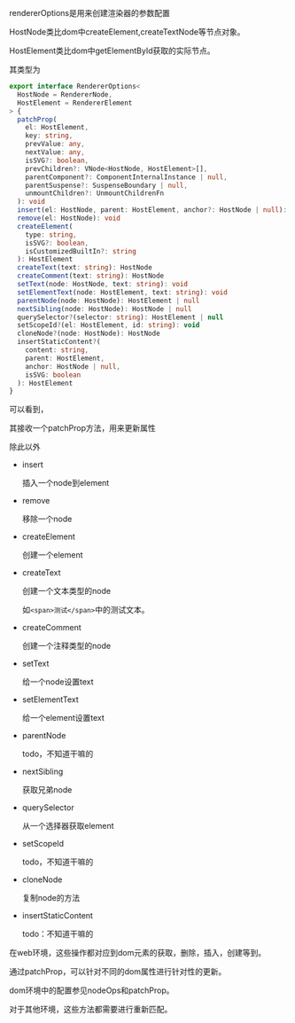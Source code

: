 rendererOptions是用来创建渲染器的参数配置

HostNode类比dom中createElement,createTextNode等节点对象。

HostElement类比dom中getElementById获取的实际节点。

其类型为

```ts
export interface RendererOptions<
  HostNode = RendererNode,
  HostElement = RendererElement
> {
  patchProp(
    el: HostElement,
    key: string,
    prevValue: any,
    nextValue: any,
    isSVG?: boolean,
    prevChildren?: VNode<HostNode, HostElement>[],
    parentComponent?: ComponentInternalInstance | null,
    parentSuspense?: SuspenseBoundary | null,
    unmountChildren?: UnmountChildrenFn
  ): void
  insert(el: HostNode, parent: HostElement, anchor?: HostNode | null): void
  remove(el: HostNode): void
  createElement(
    type: string,
    isSVG?: boolean,
    isCustomizedBuiltIn?: string
  ): HostElement
  createText(text: string): HostNode
  createComment(text: string): HostNode
  setText(node: HostNode, text: string): void
  setElementText(node: HostElement, text: string): void
  parentNode(node: HostNode): HostElement | null
  nextSibling(node: HostNode): HostNode | null
  querySelector?(selector: string): HostElement | null
  setScopeId?(el: HostElement, id: string): void
  cloneNode?(node: HostNode): HostNode
  insertStaticContent?(
    content: string,
    parent: HostElement,
    anchor: HostNode | null,
    isSVG: boolean
  ): HostElement
}
```

可以看到，

其接收一个patchProp方法，用来更新属性

除此以外

- insert

  插入一个node到element

- remove

  移除一个node

- createElement

  创建一个element

- createText

  创建一个文本类型的node

  如`<span>测试</span>`中的测试文本。

- createComment

  创建一个注释类型的node

- setText

  给一个node设置text

- setElementText

  给一个element设置text

- parentNode

  todo，不知道干嘛的

- nextSibling

  获取兄弟node

- querySelector

  从一个选择器获取element

- setScopeId

  todo，不知道干嘛的

- cloneNode

  复制node的方法

- insertStaticContent

  todo：不知道干嘛的

  

在web环境，这些操作都对应到dom元素的获取，删除，插入，创建等到。

通过patchProp，可以针对不同的dom属性进行针对性的更新。

dom环境中的配置参见nodeOps和patchProp。



对于其他环境，这些方法都需要进行重新匹配。